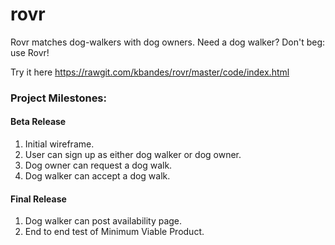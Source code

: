 # rovr
Rovr matches dog-walkers with dog owners.  Need a dog walker?  Don't beg: use Rovr!

Try it here <https://rawgit.com/kbandes/rovr/master/code/index.html>

### Project Milestones:

#### Beta Release

1.  Initial wireframe.
1.  User can sign up as either dog walker or dog owner.
1.  Dog owner can request a dog walk.
1.  Dog walker can accept a dog walk.

#### Final Release

1.  Dog walker can post availability page.
1.  End to end test of Minimum Viable Product.
